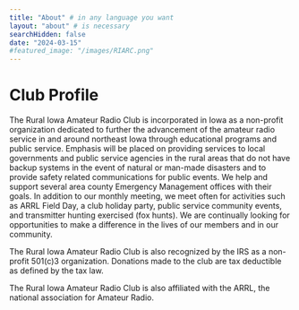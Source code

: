 ```yaml
---
title: "About" # in any language you want
layout: "about" # is necessary
searchHidden: false
date: "2024-03-15"
#featured_image: "/images/RIARC.png"
---
```


# Club Profile

The Rural Iowa Amateur Radio Club is incorporated in Iowa as a non-profit organization dedicated to further the advancement of the amateur radio service in and around northeast Iowa through educational programs and public service. Emphasis will be placed on providing services to local governments and public service agencies in the rural areas that do not have backup systems in the event of natural or man-made disasters and to provide safety related communications for public events. We help and support several area county Emergency Management offices with their goals. In addition to our monthly meeting, we meet often for activities such as ARRL Field Day, a club holiday party, public service community events, and transmitter hunting exercised (fox hunts). We are continually looking for opportunities to make a difference in the lives of our members and in our community.

The Rural Iowa Amateur Radio Club is also recognized by the IRS as a non-profit 501(c)3 organization. Donations made to the club are tax deductible as defined by the tax law.
 
The Rural Iowa Amateur Radio Club is also affiliated with the ARRL, the national association for Amateur Radio.
